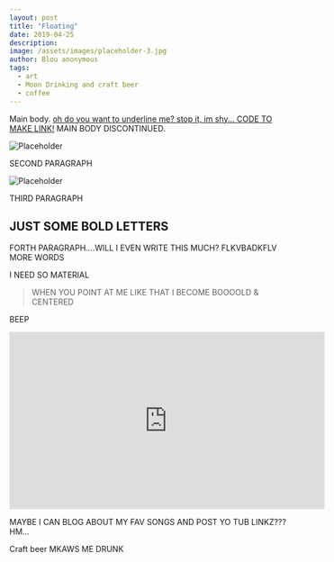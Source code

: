 ```yaml
---
layout: post
title: "Floating"
date: 2019-04-25
description: 
image: /assets/images/placeholder-3.jpg
author: Blou anonymous
tags:
  - art
  - Moon Drinking and craft beer
  - coffee
---
```

Main body. [oh do you want to underline me? stop it, im shy... CODE TO MAKE LINK!](http://thomasvaeth.com/) MAIN BODY DISCONTINUED.

![Placeholder](/assets/images/placeholder-26.jpg#full)

SECOND PARAGRAPH 

![Placeholder](/assets/images/placeholder-27.jpg#full)

THIRD PARAGRAPH
## JUST SOME BOLD LETTERS
FORTH PARAGRAPH....WILL I EVEN WRITE THIS MUCH?
FLKVBADKFLV MORE WORDS 

I NEED SO MATERIAL

> WHEN YOU POINT AT ME LIKE THAT I BECOME BOOOOLD & CENTERED

BEEP

<iframe width="560" height="315" src="https://www.youtube.com/embed/5S6U_krabrk" frameborder="0" allowfullscreen></iframe>

MAYBE I CAN BLOG ABOUT MY FAV SONGS AND POST YO TUB LINKZ??? HM...

Craft beer MKAWS ME DRUNK
